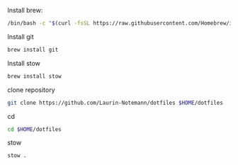Install brew:
```sh
/bin/bash -c "$(curl -fsSL https://raw.githubusercontent.com/Homebrew/install/HEAD/install.sh)"
```
Install git
```sh
brew install git
```

Install stow
```sh
brew install stow
```

clone repository
```sh
git clone https://github.com/Laurin-Notemann/dotfiles $HOME/dotfiles
```

cd
```sh
cd $HOME/dotfiles
```

stow
```sh
stow .
```
